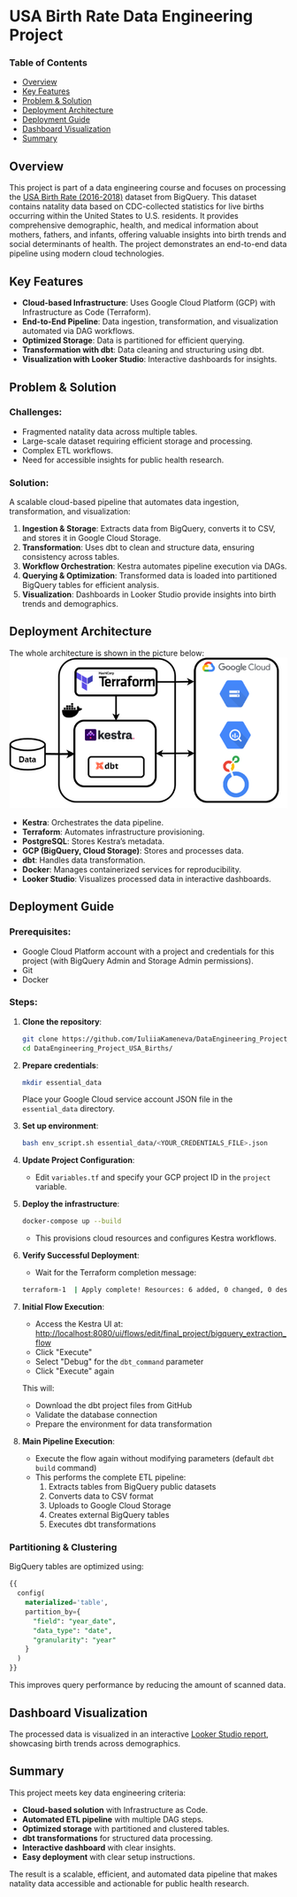 # USA Birth Rate Data Engineering Project

### Table of Contents
- [Overview](#overview)
- [Key Features](#key-features)
- [Problem & Solution](#problem--solution)
- [Deployment Architecture](#deployment-architecture)
- [Deployment Guide](#deployment-guide)
- [Dashboard Visualization](#dashboard-visualization)
- [Summary](#summary)


## Overview
This project is part of a data engineering course and focuses on processing the [USA Birth Rate (2016-2018)](https://console.cloud.google.com/marketplace/product/center-disease-control/wonder-births) dataset from BigQuery. This dataset contains natality data based on CDC-collected statistics for live births occurring within the United States to U.S. residents. It provides comprehensive demographic, health, and medical information about mothers, fathers, and infants, offering valuable insights into birth trends and social determinants of health. The project demonstrates an end-to-end data pipeline using modern cloud technologies.

## Key Features
- **Cloud-based Infrastructure**: Uses Google Cloud Platform (GCP) with Infrastructure as Code (Terraform).
- **End-to-End Pipeline**: Data ingestion, transformation, and visualization automated via DAG workflows.
- **Optimized Storage**: Data is partitioned for efficient querying.
- **Transformation with dbt**: Data cleaning and structuring using dbt.
- **Visualization with Looker Studio**: Interactive dashboards for insights.

## Problem & Solution
### Challenges:
- Fragmented natality data across multiple tables.
- Large-scale dataset requiring efficient storage and processing.
- Complex ETL workflows.
- Need for accessible insights for public health research.

### Solution:
A scalable cloud-based pipeline that automates data ingestion, transformation, and visualization:
1. **Ingestion & Storage**: Extracts data from BigQuery, converts it to CSV, and stores it in Google Cloud Storage.
2. **Transformation**: Uses dbt to clean and structure data, ensuring consistency across tables.
3. **Workflow Orchestration**: Kestra automates pipeline execution via DAGs.
4. **Querying & Optimization**: Transformed data is loaded into partitioned BigQuery tables for efficient analysis.
5. **Visualization**: Dashboards in Looker Studio provide insights into birth trends and demographics.

## Deployment Architecture
The whole architecture is shown in the picture below:
![Architecture](img/Architecture.png)

- **Kestra**: Orchestrates the data pipeline.
- **Terraform**: Automates infrastructure provisioning.
- **PostgreSQL**: Stores Kestra’s metadata.
- **GCP (BigQuery, Cloud Storage)**: Stores and processes data.
- **dbt**: Handles data transformation.
- **Docker**: Manages containerized services for reproducibility.
- **Looker Studio**: Visualizes processed data in interactive dashboards.

## Deployment Guide
### Prerequisites:
- Google Cloud Platform account with a project and credentials for this project (with BigQuery Admin and Storage Admin permissions).
- Git
- Docker

### Steps:
1. **Clone the repository**:
   ```bash
   git clone https://github.com/IuliiaKameneva/DataEngineering_Project_USA_Births.git
   cd DataEngineering_Project_USA_Births/
   ```
2. **Prepare credentials**:
   ```bash
   mkdir essential_data
   ```
   Place your Google Cloud service account JSON file in the `essential_data` directory.
3. **Set up environment**:
   ```bash
   bash env_script.sh essential_data/<YOUR_CREDENTIALS_FILE>.json
   ```
4. **Update Project Configuration**:
   - Edit `variables.tf` and specify your GCP project ID in the `project` variable.
5. **Deploy the infrastructure**:
   ```bash
   docker-compose up --build
   ```
   - This provisions cloud resources and configures Kestra workflows.
6. **Verify Successful Deployment**: 
   - Wait for the Terraform completion message:
   ```bash
   terraform-1  | Apply complete! Resources: 6 added, 0 changed, 0 destroyed.
   ```
7. **Initial Flow Execution**:
   - Access the Kestra UI at: [http://localhost:8080/ui/flows/edit/final_project/bigquery_extraction_flow](http://localhost:8080/ui/flows/edit/final_project/bigquery_extraction_flow)
   - Click "Execute"
   - Select "Debug" for the `dbt_command` parameter
   - Click "Execute" again
   
   This will:
   - Download the dbt project files from GitHub
   - Validate the database connection
   - Prepare the environment for data transformation

8. **Main Pipeline Execution**:
   - Execute the flow again without modifying parameters (default `dbt build` command)
   - This performs the complete ETL pipeline:
     1. Extracts tables from BigQuery public datasets
     2. Converts data to CSV format
     3. Uploads to Google Cloud Storage
     4. Creates external BigQuery tables
     5. Executes dbt transformations

### Partitioning & Clustering
BigQuery tables are optimized using:
```sql
{{
  config(
    materialized='table',
    partition_by={
      "field": "year_date",
      "data_type": "date",
      "granularity": "year"
    }
  )
}}
```
This improves query performance by reducing the amount of scanned data.

## Dashboard Visualization
The processed data is visualized in an interactive [Looker Studio report](https://lookerstudio.google.com/reporting/b6746fc0-fd70-4e38-88fa-a4ba20d15288), showcasing birth trends across demographics.

## Summary
This project meets key data engineering criteria:
- **Cloud-based solution** with Infrastructure as Code.
- **Automated ETL pipeline** with multiple DAG steps.
- **Optimized storage** with partitioned and clustered tables.
- **dbt transformations** for structured data processing.
- **Interactive dashboard** with clear insights.
- **Easy deployment** with clear setup instructions.

The result is a scalable, efficient, and automated data pipeline that makes natality data accessible and actionable for public health research.

